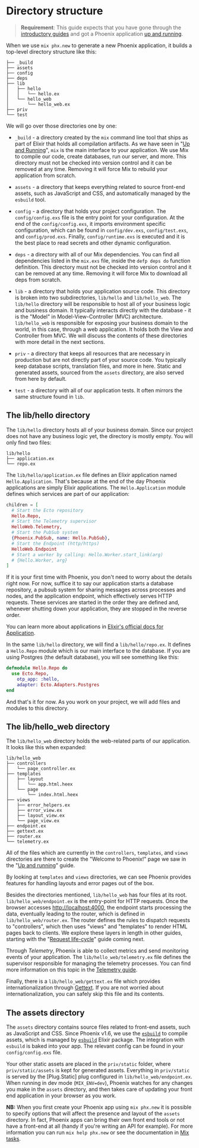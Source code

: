 # Directory structure

> **Requirement**: This guide expects that you have gone through the [introductory guides](installation.html) and got a Phoenix application [up and running](up_and_running.html).

When we use `mix phx.new` to generate a new Phoenix application, it builds a top-level directory structure like this:

```console
├── _build
├── assets
├── config
├── deps
├── lib
│   ├── hello
│   │   └── hello.ex
│   └── hello_web
│       └── hello_web.ex
├── priv
└── test
```

We will go over those directories one by one:

  * `_build` - a directory created by the `mix` command line tool that ships as part of Elixir that holds all compilation artifacts. As we have seen in "[Up and Running](up_and_running.html)", `mix` is the main interface to your application. We use Mix to compile our code, create databases, run our server, and more. This directory must not be checked into version control and it can be removed at any time. Removing it will force Mix to rebuild your application from scratch.

  * `assets` - a directory that keeps everything related to source front-end assets, such as JavaScript and CSS, and automatically managed by the `esbuild` tool.

  * `config` - a directory that holds your project configuration. The `config/config.exs` file is the entry point for your configuration. At the end of the `config/config.exs`, it imports environment specific configuration, which can be found in `config/dev.exs`, `config/test.exs`, and `config/prod.exs`. Finally, `config/runtime.exs` is executed and it is the best place to read secrets and other dynamic configuration.

  * `deps` - a directory with all of our Mix dependencies. You can find all dependencies listed in the `mix.exs` file, inside the `defp deps do` function definition. This directory must not be checked into version control and it can be removed at any time. Removing it will force Mix to download all deps from scratch.

  * `lib` - a directory that holds your application source code. This directory is broken into two subdirectories, `lib/hello` and `lib/hello_web`. The `lib/hello` directory will be responsible to host all of your business logic and business domain. It typically interacts directly with the database - it is the "Model" in Model-View-Controller (MVC) architecture. `lib/hello_web` is responsible for exposing your business domain to the world, in this case, through a web application. It holds both the View and Controller from MVC. We will discuss the contents of these directories with more detail in the next sections.

  * `priv` - a directory that keeps all resources that are necessary in production but are not directly part of your source code. You typically keep database scripts, translation files, and more in here. Static and generated assets, sourced from the `assets` directory, are also served from here by default.

  * `test` - a directory with all of our application tests. It often mirrors the same structure found in `lib`.

## The lib/hello directory

The `lib/hello` directory hosts all of your business domain. Since our project does not have any business logic yet, the directory is mostly empty. You will only find two files:

```console
lib/hello
├── application.ex
└── repo.ex
```

The `lib/hello/application.ex` file defines an Elixir application named `Hello.Application`. That's because at the end of the day Phoenix applications are simply Elixir applications. The `Hello.Application` module defines which services are part of our application:

```elixir
children = [
  # Start the Ecto repository
  Hello.Repo,
  # Start the Telemetry supervisor
  HelloWeb.Telemetry,
  # Start the PubSub system
  {Phoenix.PubSub, name: Hello.PubSub},
  # Start the Endpoint (http/https)
  HelloWeb.Endpoint
  # Start a worker by calling: Hello.Worker.start_link(arg)
  # {Hello.Worker, arg}
]
```

If it is your first time with Phoenix, you don't need to worry about the details right now. For now, suffice it to say our application starts a database repository, a pubsub system for sharing messages across processes and nodes, and the application endpoint, which effectively serves HTTP requests. These services are started in the order they are defined and, whenever shutting down your application, they are stopped in the reverse order.

You can learn more about applications in [Elixir's official docs for Application](https://hexdocs.pm/elixir/Application.html).

In the same `lib/hello` directory, we will find a `lib/hello/repo.ex`. It defines a `Hello.Repo` module which is our main interface to the database. If you are using Postgres (the default database), you will see something like this:

```elixir
defmodule Hello.Repo do
  use Ecto.Repo,
    otp_app: :hello,
    adapter: Ecto.Adapters.Postgres
end
```

And that's it for now. As you work on your project, we will add files and modules to this directory.

## The lib/hello_web directory

The `lib/hello_web` directory holds the web-related parts of our application. It looks like this when expanded:

```console
lib/hello_web
├── controllers
│   └── page_controller.ex
├── templates
│   ├── layout
│   │   └── app.html.heex
│   └── page
│       └── index.html.heex
├── views
│   ├── error_helpers.ex
│   ├── error_view.ex
│   ├── layout_view.ex
│   └── page_view.ex
├── endpoint.ex
├── gettext.ex
├── router.ex
└── telemetry.ex
```

All of the files which are currently in the `controllers`, `templates`, and `views` directories are there to create the "Welcome to Phoenix!" page we saw in the "[Up and running](up_and_running.html)" guide.

By looking at `templates` and `views` directories, we can see Phoenix provides features for handling layouts and error pages out of the box.

Besides the directories mentioned, `lib/hello_web` has four files at its root. `lib/hello_web/endpoint.ex` is the entry-point for HTTP requests. Once the browser accesses [http://localhost:4000](http://localhost:4000), the endpoint starts processing the data, eventually leading to the router, which is defined in `lib/hello_web/router.ex`. The router defines the rules to dispatch requests to "controllers", which then uses "views" and "templates" to render HTML pages back to clients. We explore these layers in length in other guides, starting with the "[Request life-cycle](request_lifecycle.html)" guide coming next.

Through _Telemetry_, Phoenix is able to collect metrics and send monitoring events of your application. The `lib/hello_web/telemetry.ex` file defines the supervisor responsible for managing the telemetry processes. You can find more information on this topic in the [Telemetry guide](telemetry.html).

Finally, there is a `lib/hello_web/gettext.ex` file which provides internationalization through [Gettext](https://hexdocs.pm/gettext/Gettext.html). If you are not worried about internationalization, you can safely skip this file and its contents.

## The assets directory

The `assets` directory contains source files related to front-end assets, such as JavaScript and CSS. Since Phoenix v1.6, we use the [`esbuild`](https://github.com/evanw/esbuild/) to compile assets, which is managed by [`esbuild`](https://github.com/phoenixframework/esbuild) Elixir package. The integration with `esbuild` is baked into your app. The relevant config can be found in your `config/config.exs` file.

Your other static assets are placed in the `priv/static` folder, where `priv/static/assets` is kept for generated assets. Everything in `priv/static` is served by the [Plug.Static] plug configured in `lib/hello_web/endpoint.ex`.  When running in dev mode (`MIX_ENV=dev`), Phoenix watches for any changes you make in the `assets` directory, and then takes care of updating your front end application in your browser as you work.

**NB:** When you first create your Phoenix app using `mix phx.new` it is possible to specify options that will affect the presence and layout of the `assets` directory.  In fact, Phoenix apps can bring their own front end tools or not have a front-end at all (handy if you're writing an API for example).  For more information you can run `mix help phx.new` or see the documentation in [Mix tasks](mix_tasks.html).
